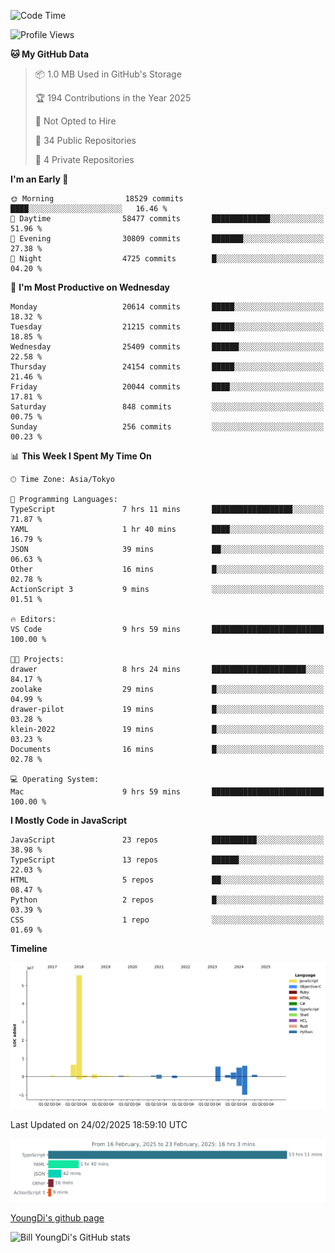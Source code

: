 <!--START_SECTION:waka-->
![Code Time](http://img.shields.io/badge/Code%20Time-1%2C218%20hrs%2021%20mins-blue)

![Profile Views](http://img.shields.io/badge/Profile%20Views-0-blue)

**🐱 My GitHub Data** 

> 📦 1.0 MB Used in GitHub's Storage 
 > 
> 🏆 194 Contributions in the Year 2025
 > 
> 🚫 Not Opted to Hire
 > 
> 📜 34 Public Repositories 
 > 
> 🔑 4 Private Repositories 
 > 
**I'm an Early 🐤** 

```text
🌞 Morning                18529 commits       ████░░░░░░░░░░░░░░░░░░░░░   16.46 % 
🌆 Daytime                58477 commits       █████████████░░░░░░░░░░░░   51.96 % 
🌃 Evening                30809 commits       ███████░░░░░░░░░░░░░░░░░░   27.38 % 
🌙 Night                  4725 commits        █░░░░░░░░░░░░░░░░░░░░░░░░   04.20 % 
```
📅 **I'm Most Productive on Wednesday** 

```text
Monday                   20614 commits       █████░░░░░░░░░░░░░░░░░░░░   18.32 % 
Tuesday                  21215 commits       █████░░░░░░░░░░░░░░░░░░░░   18.85 % 
Wednesday                25409 commits       ██████░░░░░░░░░░░░░░░░░░░   22.58 % 
Thursday                 24154 commits       █████░░░░░░░░░░░░░░░░░░░░   21.46 % 
Friday                   20044 commits       ████░░░░░░░░░░░░░░░░░░░░░   17.81 % 
Saturday                 848 commits         ░░░░░░░░░░░░░░░░░░░░░░░░░   00.75 % 
Sunday                   256 commits         ░░░░░░░░░░░░░░░░░░░░░░░░░   00.23 % 
```


📊 **This Week I Spent My Time On** 

```text
🕑︎ Time Zone: Asia/Tokyo

💬 Programming Languages: 
TypeScript               7 hrs 11 mins       ██████████████████░░░░░░░   71.87 % 
YAML                     1 hr 40 mins        ████░░░░░░░░░░░░░░░░░░░░░   16.79 % 
JSON                     39 mins             ██░░░░░░░░░░░░░░░░░░░░░░░   06.63 % 
Other                    16 mins             █░░░░░░░░░░░░░░░░░░░░░░░░   02.78 % 
ActionScript 3           9 mins              ░░░░░░░░░░░░░░░░░░░░░░░░░   01.51 % 

🔥 Editors: 
VS Code                  9 hrs 59 mins       █████████████████████████   100.00 % 

🐱‍💻 Projects: 
drawer                   8 hrs 24 mins       █████████████████████░░░░   84.17 % 
zoolake                  29 mins             █░░░░░░░░░░░░░░░░░░░░░░░░   04.99 % 
drawer-pilot             19 mins             █░░░░░░░░░░░░░░░░░░░░░░░░   03.28 % 
klein-2022               19 mins             █░░░░░░░░░░░░░░░░░░░░░░░░   03.23 % 
Documents                16 mins             █░░░░░░░░░░░░░░░░░░░░░░░░   02.78 % 

💻 Operating System: 
Mac                      9 hrs 59 mins       █████████████████████████   100.00 % 
```

**I Mostly Code in JavaScript** 

```text
JavaScript               23 repos            ██████████░░░░░░░░░░░░░░░   38.98 % 
TypeScript               13 repos            ██████░░░░░░░░░░░░░░░░░░░   22.03 % 
HTML                     5 repos             ██░░░░░░░░░░░░░░░░░░░░░░░   08.47 % 
Python                   2 repos             █░░░░░░░░░░░░░░░░░░░░░░░░   03.39 % 
CSS                      1 repo              ░░░░░░░░░░░░░░░░░░░░░░░░░   01.69 % 
```



**Timeline**

![Lines of Code chart](https://raw.githubusercontent.com/Youngdi/Youngdi/master/assets/bar_graph.png)


 Last Updated on 24/02/2025 18:59:10 UTC
<!--END_SECTION:waka-->

![wakatime](./images/stat.svg)

[YoungDi's github page](https://youngdi.github.io)

![Bill YoungDi's GitHub stats](https://github-readme-stats.vercel.app/api?username=youngdi&count_private=true&show_icons=true)
